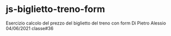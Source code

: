 # js-biglietto-treno-form
Esercizio calcolo del prezzo del biglietto del treno con form 
Di Pietro Alessio 
04/06/2021 
classe#36

